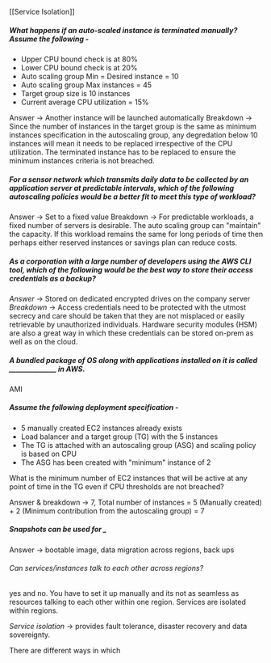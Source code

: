 [[Service Isolation]]
##### What happens if an auto-scaled instance is terminated manually? Assume the following -
- Upper CPU bound check is at 80%
- Lower CPU bound check is at 20%
- Auto scaling group Min = Desired instance = 10
- Auto scaling group Max instances = 45
- Target group size is 10 instances
- Current average CPU utilization = 15%

Answer -> Another instance will be launched automatically 
Breakdown -> Since the number of instances in the target group is the same as minimum instances specification in the autoscaling group, any degredation below 10 instances will mean it needs to be replaced irrespective of the CPU utilization. The terminated instance has to be replaced to ensure the minimum instances criteria is not breached.

##### For a sensor network which transmits daily data to be collected by an application server at predictable intervals, which of the following autoscaling policies would be a better fit to meet this type of workload?

Answer -> Set to a fixed value
Breakdown -> For predictable workloads, a fixed number of servers is desirable. The auto scaling group can "maintain" the capacity. If this workload remains the same for long periods of time then perhaps either reserved instances or savings plan can reduce costs.


##### As a corporation with a large number of developers using the AWS CLI tool, which of the following would be the best way to store their access credentials as a backup?

*Answer* -> Stored on dedicated encrypted drives on the company server
*Breakdown* -> Access credentials need to be protected with the utmost secrecy and care should be taken that they are not misplaced or easily retrievable by unauthorized individuals. Hardware security modules (HSM) are also a great way in which these credentials can be stored on-prem as well as on the cloud.

##### A bundled package of OS along with applications installed on it is called ______________ in AWS.

AMI

##### Assume the following deployment specification -

- 5 manually created EC2 instances already exists
- Load balancer and a target group (TG) with the 5 instances
- The TG is attached with an autoscaling group (ASG) and scaling policy is based on CPU
- The ASG has been created with "minimum" instance of 2

What is the minimum number of EC2 instances that will be active at any point of time in the TG even if CPU thresholds are not breached?

Answer & breakdown -> 7, Total number of instances = 5 (Manually created) + 2 (Minimum contribution from the autoscaling group) = 7

##### Snapshots can be used for _
Answer -> bootable image, data migration across regions, back ups

###### Can services/instances talk to each other across regions? 
yes and no. You have to set it up manually and its not as seamless as resources talking to each other within one region. Services are isolated within regions. 

*Service isolation* -> provides fault tolerance, disaster recovery and data sovereignty. 

There are different ways in which 

